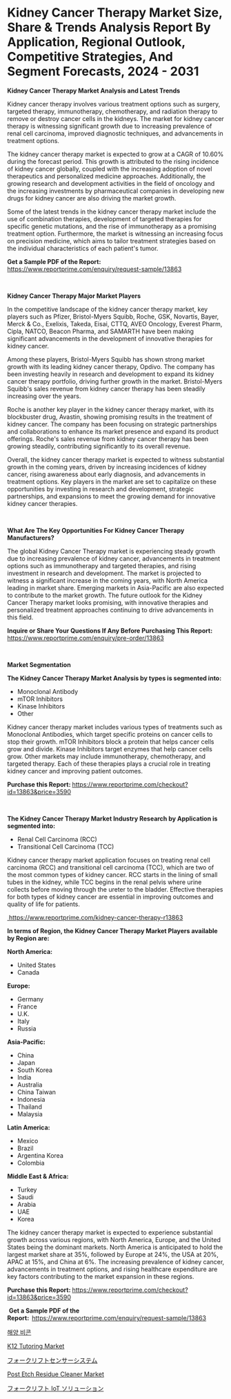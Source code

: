 <p><h1>Kidney Cancer Therapy Market Size, Share & Trends Analysis Report By Application, Regional Outlook, Competitive Strategies, And Segment Forecasts, 2024 - 2031</h1></p><p><strong>Kidney Cancer Therapy Market Analysis and Latest Trends</strong></p>
<p><p>Kidney cancer therapy involves various treatment options such as surgery, targeted therapy, immunotherapy, chemotherapy, and radiation therapy to remove or destroy cancer cells in the kidneys. The market for kidney cancer therapy is witnessing significant growth due to increasing prevalence of renal cell carcinoma, improved diagnostic techniques, and advancements in treatment options. </p><p>The kidney cancer therapy market is expected to grow at a CAGR of 10.60% during the forecast period. This growth is attributed to the rising incidence of kidney cancer globally, coupled with the increasing adoption of novel therapeutics and personalized medicine approaches. Additionally, the growing research and development activities in the field of oncology and the increasing investments by pharmaceutical companies in developing new drugs for kidney cancer are also driving the market growth.</p><p>Some of the latest trends in the kidney cancer therapy market include the use of combination therapies, development of targeted therapies for specific genetic mutations, and the rise of immunotherapy as a promising treatment option. Furthermore, the market is witnessing an increasing focus on precision medicine, which aims to tailor treatment strategies based on the individual characteristics of each patient's tumor.</p></p>
<p><strong>Get a Sample PDF of the Report:&nbsp;</strong> <a href="https://www.reportprime.com/enquiry/request-sample/13863">https://www.reportprime.com/enquiry/request-sample/13863</a></p>
<p>&nbsp;</p>
<p><strong>Kidney Cancer Therapy Major Market Players</strong></p>
<p><p>In the competitive landscape of the kidney cancer therapy market, key players such as Pfizer, Bristol-Myers Squibb, Roche, GSK, Novartis, Bayer, Merck & Co., Exelixis, Takeda, Eisai, CTTQ, AVEO Oncology, Everest Pharm, Cipla, NATCO, Beacon Pharma, and SAMARTH have been making significant advancements in the development of innovative therapies for kidney cancer.</p><p>Among these players, Bristol-Myers Squibb has shown strong market growth with its leading kidney cancer therapy, Opdivo. The company has been investing heavily in research and development to expand its kidney cancer therapy portfolio, driving further growth in the market. Bristol-Myers Squibb's sales revenue from kidney cancer therapy has been steadily increasing over the years.</p><p>Roche is another key player in the kidney cancer therapy market, with its blockbuster drug, Avastin, showing promising results in the treatment of kidney cancer. The company has been focusing on strategic partnerships and collaborations to enhance its market presence and expand its product offerings. Roche's sales revenue from kidney cancer therapy has been growing steadily, contributing significantly to its overall revenue.</p><p>Overall, the kidney cancer therapy market is expected to witness substantial growth in the coming years, driven by increasing incidences of kidney cancer, rising awareness about early diagnosis, and advancements in treatment options. Key players in the market are set to capitalize on these opportunities by investing in research and development, strategic partnerships, and expansions to meet the growing demand for innovative kidney cancer therapies.</p></p>
<p>&nbsp;</p>
<p><strong>What Are The Key Opportunities For Kidney Cancer Therapy Manufacturers?</strong></p>
<p><p>The global Kidney Cancer Therapy market is experiencing steady growth due to increasing prevalence of kidney cancer, advancements in treatment options such as immunotherapy and targeted therapies, and rising investment in research and development. The market is projected to witness a significant increase in the coming years, with North America leading in market share. Emerging markets in Asia-Pacific are also expected to contribute to the market growth. The future outlook for the Kidney Cancer Therapy market looks promising, with innovative therapies and personalized treatment approaches continuing to drive advancements in this field.</p></p>
<p><strong>Inquire or Share Your Questions If Any Before Purchasing This Report:</strong> <a href="https://www.reportprime.com/enquiry/pre-order/13863">https://www.reportprime.com/enquiry/pre-order/13863</a></p>
<p>&nbsp;</p>
<p><strong>Market Segmentation</strong></p>
<p><strong>The Kidney Cancer Therapy Market Analysis by types is segmented into:</strong></p>
<p><ul><li>Monoclonal Antibody</li><li>mTOR Inhibitors</li><li>Kinase Inhibitors</li><li>Other</li></ul></p>
<p><p>Kidney cancer therapy market includes various types of treatments such as Monoclonal Antibodies, which target specific proteins on cancer cells to stop their growth. mTOR Inhibitors block a protein that helps cancer cells grow and divide. Kinase Inhibitors target enzymes that help cancer cells grow. Other markets may include immunotherapy, chemotherapy, and targeted therapy. Each of these therapies plays a crucial role in treating kidney cancer and improving patient outcomes.</p></p>
<p><strong>Purchase this Report:&nbsp;</strong><a href="https://www.reportprime.com/checkout?id=13863&price=3590">https://www.reportprime.com/checkout?id=13863&price=3590</a></p>
<p>&nbsp;</p>
<p><strong>The Kidney Cancer Therapy Market Industry Research by Application is segmented into:</strong></p>
<p><ul><li>Renal Cell Carcinoma (RCC)</li><li>Transitional Cell Carcinoma (TCC)</li></ul></p>
<p><p>Kidney cancer therapy market application focuses on treating renal cell carcinoma (RCC) and transitional cell carcinoma (TCC), which are two of the most common types of kidney cancer. RCC starts in the lining of small tubes in the kidney, while TCC begins in the renal pelvis where urine collects before moving through the ureter to the bladder. Effective therapies for both types of kidney cancer are essential in improving outcomes and quality of life for patients.</p></p>
<p><a href="https://www.reportprime.com/kidney-cancer-therapy-r13863">&nbsp;https://www.reportprime.com/kidney-cancer-therapy-r13863</a></p>
<p><strong>In terms of Region, the Kidney Cancer Therapy Market Players available by Region are:</strong></p>
<p>
    <p> <strong> North America: </strong>
        <ul>
            <li>United States</li>
            <li>Canada</li>
        </ul>
        </p> 
    <p> <strong> Europe: </strong>
        <ul>
            <li>Germany</li>
            <li>France</li>
            <li>U.K.</li>
            <li>Italy</li>
            <li>Russia</li>
        </ul>
        </p> 
    <p> <strong> Asia-Pacific: </strong>
        <ul>
            <li>China</li>
            <li>Japan</li>
            <li>South Korea</li>
            <li>India</li>
            <li>Australia</li>
            <li>China Taiwan</li>
            <li>Indonesia</li>
            <li>Thailand</li>
            <li>Malaysia</li>
        </ul>
        </p> 
    <p> <strong> Latin America: </strong>
        <ul>
            <li>Mexico</li>
            <li>Brazil</li>
            <li>Argentina Korea</li>
            <li>Colombia</li>
        </ul>
        </p> 
    <p> <strong> Middle East & Africa: </strong>
        <ul>
            <li>Turkey</li>
            <li>Saudi</li>
            <li>Arabia</li>
            <li>UAE</li>
            <li>Korea</li>
        </ul>
    </p>
    </p>
<p><p>The kidney cancer therapy market is expected to experience substantial growth across various regions, with North America, Europe, and the United States being the dominant markets. North America is anticipated to hold the largest market share at 35%, followed by Europe at 24%, the USA at 20%, APAC at 15%, and China at 6%. The increasing prevalence of kidney cancer, advancements in treatment options, and rising healthcare expenditure are key factors contributing to the market expansion in these regions.</p></p>
<p><strong>Purchase this Report: </strong><a href="https://www.reportprime.com/checkout?id=13863&price=3590">https://www.reportprime.com/checkout?id=13863&price=3590</a></p>
<p>&nbsp;<strong>Get a Sample PDF of the Report:&nbsp;&nbsp;</strong><a href="https://www.reportprime.com/enquiry/request-sample/13863">https://www.reportprime.com/enquiry/request-sample/13863</a></p>
<p><strong></strong></p>
<p><p><a href="https://github.com/KoleLedner/Market-Research-Report-List-1/blob/main/501004775050.md">해양 비콘</a></p><p><a href="https://github.com/edytherolanlouisejk1miz0wig/Market-Research-Report-List-2/blob/main/k12-tutoring-market.md">K12 Tutoring Market</a></p><p><a href="https://github.com/oqxogxyvqe90775/Market-Research-Report-List-2/blob/main/772168780611.md">フォークリフトセンサーシステム</a></p><p><a href="https://www.linkedin.com/pulse/post-etch-residue-cleaner-market-size-share-amp-trends-analysis-vvibc">Post Etch Residue Cleaner Market</a></p><p><a href="https://github.com/WhitneyMurphy1982/Market-Research-Report-List-1/blob/main/789116880610.md">フォークリフト IoT ソリューション</a></p></p>